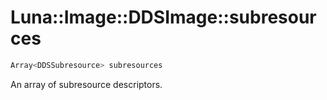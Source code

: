# Luna::Image::DDSImage::subresources

```c++
Array<DDSSubresource> subresources
```

An array of subresource descriptors. 

